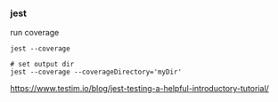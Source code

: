 ### jest

run coverage

```shell
jest --coverage 

# set output dir
jest --coverage --coverageDirectory='myDir'
```


https://www.testim.io/blog/jest-testing-a-helpful-introductory-tutorial/